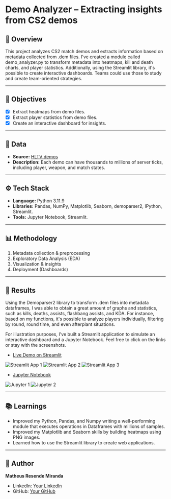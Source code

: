 #  Demo Analyzer – Extracting insights from CS2 demos

## 📌 Overview
This project analyzes CS2 match demos and extracts information based on metadata collected from .dem files. I've created a module called demo_analyzer.py to transform metadata into heatmaps, kill and death charts, and player statistics. Additionally, using the Streamlit library, it's possible to create interactive dashboards. Teams could use those to study and create team-oriented strategies. 

---

## 🎯 Objectives
- [x] Extract heatmaps from demo files.  
- [x] Extract player statistics from demo files.  
- [x] Create an interactive dashboard for insights.  

---

## 📂 Data
- **Source:** [HLTV demos](https://www.hltv.org/)  
- **Description:** Each demo can have thousands to millions of server ticks, including player, weapon, and match states.  

---

## ⚙️ Tech Stack
- **Language:** Python 3.11.9  
- **Libraries:** Pandas, NumPy, Matplotlib, Seaborn, demoparser2, IPython, Streamlit.  
- **Tools:** Jupyter Notebook, Streamlit.  

---

## 📊 Methodology
1. Metadata collection & preprocessing  
2. Exploratory Data Analysis (EDA)    
3. Visualization & insights  
4. Deployment (Dashboards)  

---

## 🚀 Results

Using the Demoparser2 library to transform .dem files into metadata dataframes, I was able to obtain a great amount of graphs and statistics, such as kills, deaths, assists, flashbang assists, and KDA. For instance, based on my functions, it's possible to analyze players individually, filtering by round, round time, and even afterplant situations.

For illustration purposes, I've built a Streamlit application to simulate an interactive dashboard and a Jupyter Notebook. Feel free to click on the links or stay with the screenshots.

- [Live Demo on Streamlit](https://cs2-demo-analyzer-dashboard.streamlit.app/)

![Streamlit App 1](https://github.com/matheusrm-git/Data-Science-for-Entertainment-Esports/blob/main/CS2-Demo-Analyzer/assets/demonstration_prints/streamlit_app_demo_1.png)
![Streamlit App 2](https://github.com/matheusrm-git/Data-Science-for-Entertainment-Esports/blob/main/CS2-Demo-Analyzer/assets/demonstration_prints/streamlit_app_demo_2.png)
![Streamlit App 3](https://github.com/matheusrm-git/Data-Science-for-Entertainment-Esports/blob/main/CS2-Demo-Analyzer/assets/demonstration_prints/streamlit_app_demo_3.png)  


- [Jupyter Notebook](https://github.com/matheusrm-git/Data-Science-for-Entertainment-Esports/blob/main/CS2-Demo-Analyzer/Analyzer%20Demonstration%20(Furia%20x%20Legacy).ipynb)

![Jupyter 1](https://github.com/matheusrm-git/Data-Science-for-Entertainment-Esports/blob/main/CS2-Demo-Analyzer/assets/demonstration_prints/jupyter_demo_1.png)
![Jupyter 2](https://github.com/matheusrm-git/Data-Science-for-Entertainment-Esports/blob/main/CS2-Demo-Analyzer/assets/demonstration_prints/jupyter_demo_2.png)


---

## 📚 Learnings
- Improved my Python, Pandas, and Numpy writing a well-performing module that executes operations in Dataframes with millions of samples.
- Improved my Matplotlib and Seaborn skills by building heatmaps using PNG images.  
- Learned how to use the Streamlit library to create web applications.  

---

## 👤 Author
**Matheus Resende Miranda**  
- LinkedIn: [Your LinkedIn](https://www.linkedin.com/in/matheus-resende-miranda/)    
- GitHub: [Your GitHub](https://github.com/matheusrm-git)  
